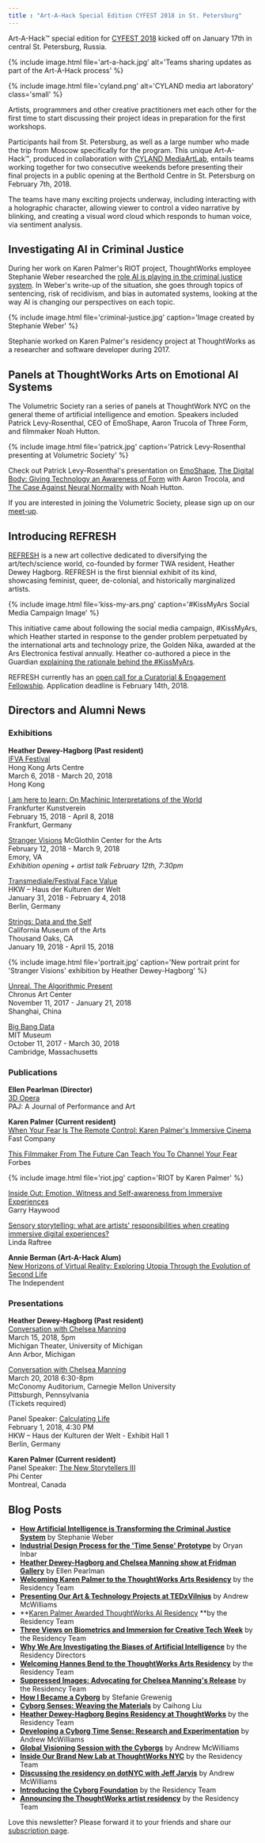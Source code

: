 ```yaml
---
title : "Art-A-Hack Special Edition CYFEST 2018 in St. Petersburg"
---
```

Art-A-Hack™ special edition for [CYFEST 2018](http://cyland.org/lab/cyland-projects/cyfest11/) kicked off on January 17th in central St. Petersburg, Russia.

{% include image.html file='art-a-hack.jpg'
   alt='Teams sharing updates as part of the Art-A-Hack process' %}

{% include image.html file='cyland.png'
   alt='CYLAND media art laboratory'
   class='small' %}

Artists, programmers and other creative practitioners met each other for the first time to start discussing their project ideas in preparation for the first workshops.

<!--excerpt-ends-->

Participants hail from St. Petersburg, as well as a large number who made the trip from Moscow specifically for the program. This unique Art-A-Hack™, produced in collaboration with [CYLAND MediaArtLab](http://cyland.org/lab/), entails teams working together for two consecutive weekends before presenting their final projects in a public opening at the Berthold Centre in St. Petersburg on February 7th, 2018.

The teams have many exciting projects underway, including interacting with a holographic character, allowing viewer to control a video narrative by blinking, and creating a visual word cloud which responds to human voice, via sentiment analysis.


## Investigating AI in Criminal Justice

During her work on Karen Palmer's RIOT project, ThoughtWorks employee Stephanie Weber researched the [role AI is playing in the criminal justice system](https://thoughtworksarts.io/blog/artificial-intelligence-criminal-justice-system/). In Weber's write-up of the situation, she goes through topics of sentencing, risk of recidivism, and bias in automated systems, looking at the way AI is changing our perspectives on each topic.

{% include image.html file='criminal-justice.jpg'
   caption='Image created by Stephanie Weber' %}

Stephanie worked on Karen Palmer's residency project at ThoughtWorks as a researcher and software developer during 2017.


## Panels at ThoughtWorks Arts on Emotional AI Systems

The Volumetric Society ran a series of panels at ThoughtWork NYC on the general theme of artificial intelligence and emotion. Speakers included Patrick Levy-Rosenthal, CEO of EmoShape, Aaron Trucola of Three Form, and filmmaker Noah Hutton.

{% include image.html file='patrick.jpg'
   caption='Patrick Levy-Rosenthal presenting at Volumetric Society' %}

Check out Patrick Levy-Rosenthal's presentation on [EmoShape](https://www.youtube.com/watch?v=nLpW_tL1TLU&list=PL8f-F_Zx8XA_aCgRgLeWblbuaLVsap7ET&index=1&t=50s), [The Digital Body: Giving Technology an Awareness of Form](https://www.youtube.com/watch?v=WbP1wUyjjJw&index=2&list=PL8f-F_Zx8XA_aCgRgLeWblbuaLVsap7ET) with Aaron Trocola, and [The Case Against Neural Normality](https://www.youtube.com/watch?v=IX0W3JYyeiQ&list=PL8f-F_Zx8XA_aCgRgLeWblbuaLVsap7ET&index=3) with Noah Hutton. 

If you are interested in joining the Volumetric Society, please sign up on our [meet-up](https://www.meetup.com/volumetric).


## Introducing REFRESH

[REFRESH](https://refreshart.tech/) is a new art collective dedicated to diversifying the art/tech/science world, co-founded by former TWA resident, Heather Dewey Hagborg. REFRESH is the first biennial exhibit of its kind, showcasing feminist, queer, de-colonial, and historically marginalized artists. 

{% include image.html file='kiss-my-ars.png'
   caption='#KissMyArs Social Media Campaign Image' %}

This initiative came about following the social media campaign, #KissMyArs, which Heather started in response to the gender problem perpetuated by the international arts and technology prize, the Golden Nika, awarded at the Ars Electronica festival annually. Heather co-authored a piece in the Guardian [explaining the rationale behind the #KissMyArs](https://www.theguardian.com/science/the-h-word/2016/sep/12/ars-electronica-festival-gender).

REFRESH currently has an [open call for a Curatorial & Engagement Fellowship](https://www.eyebeam.org/wp-content/uploads/2018/01/Curatorial-Fellowship-Eyebeam.pdf). Application deadline is February 14th, 2018.


## Directors and Alumni News

### Exhibitions

**Heather Dewey-Hagborg (Past resident)**  
[IFVA Festival](http://www.ifva.com/?p=6845&lang=en)  
Hong Kong Arts Centre  
March 6, 2018 - March 20, 2018  
Hong Kong  

[I am here to learn: On Machinic Interpretations of the World](https://www.fkv.de/en/content/i-am-here-learn-machinic-interpretations-world)  
Frankfurter Kunstverein  
February 15, 2018 - April 8, 2018  
Frankfurt, Germany  

[Stranger Visions](https://www.ehc.edu/mca/guest-artist-series/artalk-heather-dewey-hagborg/)
McGlothlin Center for the Arts  
February 12, 2018 - March 9, 2018  
Emory, VA  
*Exhibition opening + artist talk February 12th, 7:30pm*  

[Transmediale/Festival Face Value](https://2018.transmediale.de/)  
HKW – Haus der Kulturen der Welt  
January 31, 2018 - February 4, 2018  
Berlin, Germany  

[Strings: Data and the Self](http://cmato.org/strings-data-and-the-self)  
California Museum of the Arts  
Thousand Oaks, CA  
January 19, 2018 - April 15, 2018  

{% include image.html file='portrait.jpg'
   caption='New portrait print for \'Stranger Visions\' exhibition by Heather Dewey-Hagborg' %}

[Unreal. The Algorithmic Present](http://www.chronusartcenter.org/en/unreal/)  
Chronus Art Center  
November 11, 2017 - January 21, 2018  
Shanghai, China  

[Big Bang Data](https://mitmuseum.mit.edu/bigbangdata)  
MIT Museum  
October 11, 2017 - March 30, 2018  
Cambridge, Massachusetts  


### Publications

**Ellen Pearlman (Director)**  
[3D Opera](https://www.mitpressjournals.org/doi/abs/10.1162/PAJJ_a_00394)  
PAJ: A Journal of Performance and Art  

**Karen Palmer (Current resident)**  
[When Your Fear Is The Remote Control: Karen Palmer's Immersive Cinema](https://www.fastcompany.com/40498786/when-your-fear-is-the-remote-control)  
Fast Company  

[This Filmmaker From The Future Can Teach You To Channel Your Fear](https://www.forbes.com/sites/katmustatea/2017/12/30/this-filmmaker-from-the-future-can-teach-you-to-channel-your-fear/#48d6df157f41)  
Forbes  

{% include image.html file='riot.jpg'
   caption='RIOT by Karen Palmer' %}

[Inside Out: Emotion, Witness and Self-awareness from Immersive Experiences](https://suppo.site/inside-out-emotion-witness-and-self-awareness-from-immersive-experiences-2ec8d1001a9f)  
Garry Haywood  

[Sensory storytelling: what are artists' responsibilities when creating immersive digital experiences?](https://lindaraftree.com/2017/12/20/sensory-storytelling-what-are-artists-responsibilities-when-creating-immersive-digital-experiences/)  
Linda Raftree  

**Annie Berman (Art-A-Hack Alum)**  
[New Horizons of Virtual Reality: Exploring Utopia Through the Evolution of Second Life](http://independent-magazine.org/2017/12/new-horizons-virtual-reality-exploring-utopia-evolution-second-life/)  
The Independent  


### Presentations

**Heather Dewey-Hagborg (Past resident)**  
[Conversation with Chelsea Manning](https://stamps.umich.edu/stamps/detail/chelsea_manning)  
March 15, 2018, 5pm  
Michigan Theater, University of Michigan  
Ann Arbor, Michigan  

[Conversation with Chelsea Manning](http://www.art.cmu.edu/event/lecture-series-heather-dewey-hagborg-chelsea-manning/)  
March 20, 2018 6:30-8pm  
McConomy Auditorium, Carnegie Mellon University  
Pittsburgh, Pennsylvania  
(Tickets required)  

Panel Speaker: [Calculating Life](https://2018.transmediale.de/program/event/calculating-life)  
February 1, 2018, 4:30 PM  
HKW – Haus der Kulturen der Welt - Exhibit Hall 1  
Berlin, Germany  

**Karen Palmer (Current resident)**  
Panel Speaker: [The New Storytellers III](https://phi-centre.com/en/event/the-new-storytellers-iii-en/)  
Phi Center  
Montreal, Canada  

## Blog Posts

*   **[How Artificial Intelligence is Transforming the Criminal Justice System](https://thoughtworksarts.io/blog/artificial-intelligence-criminal-justice-system/)** by Stephanie Weber
*   **[Industrial Design Process for the 'Time Sense' Prototype](https://thoughtworksarts.io/blog/industrial-design-time-sense-prototype/)** by Oryan Inbar
*   **[Heather Dewey-Hagborg and Chelsea Manning show at Fridman Gallery](https://thoughtworksarts.io/blog/heather-chelsea-show-fridman/)** by Ellen Pearlman
*   **[Welcoming Karen Palmer to the ThoughtWorks Arts Residency](https://thoughtworksarts.io/blog/welcoming-karen-palmer/)** by the Residency Team
*   **[Presenting Our Art & Technology Projects at TEDxVilnius](https://thoughtworksarts.io/blog/presenting-our-work-tedx/)** by Andrew McWilliams
*   **[Karen Palmer Awarded ThoughtWorks AI Residency](https://thoughtworksarts.io/blog/karen-palmer-ai-residency/) **by the Residency Team
*   **[Three Views on Biometrics and Immersion for Creative Tech Week](https://thoughtworksarts.io/blog/three-views-biometrics-immersion/)** by the Residency Team
*   **[Why We Are Investigating the Biases of Artificial Intelligence](https://thoughtworksarts.io/blog/why-we-are-investigating-biases-artificial-intelligence/)** by the Residency Directors
*   **[Welcoming Hannes Bend to the ThoughtWorks Arts Residency](https://thoughtworksarts.io/blog/welcoming-hannes-bend/)** by the Residency Team
*   **[Suppressed Images: Advocating for Chelsea Manning's Release](https://thoughtworksarts.io/blog/suppressed-images-picturing-chelsea-manning/)** by the Residency Team
*   **[How I Became a Cyborg](https://thoughtworksarts.io/blog/how-i-became-a-cyborg/)** by Stefanie Grewenig
*   **[Cyborg Senses: Weaving the Materials](https://thoughtworksarts.io/blog/cyborg-senses-weaving-materials/)** by Caihong Liu
*   **[Heather Dewey-Hagborg Begins Residency at ThoughtWorks](https://thoughtworksarts.io/blog/introducing-heather-dewey-hagborg/)** by the Residency Team
*   **[Developing a Cyborg Time Sense: Research and Experimentation](https://thoughtworksarts.io/blog/team-gets-started-on-research/)** by Andrew McWilliams
*   **[Global Visioning Session with the Cyborgs](https://thoughtworksarts.io/blog/visioning-session-with-the-cyborgs/)** by Andrew McWilliams
*   **[Inside Our Brand New Lab at ThoughtWorks NYC](https://thoughtworksarts.io/blog/inside-our-brand-new-hack-lab/)** by the Residency Team
*   **[Discussing the residency on dotNYC with Jeff Jarvis](https://thoughtworksarts.io/blog/appearance-on-dotnyc/)** by Andrew McWilliams
*   **[Introducing the Cyborg Foundation](https://thoughtworksarts.io/blog/introducing-cyborg-foundation/)** by the Residency Team
*   **[Announcing the ThoughtWorks artist residency](https://thoughtworksarts.io/blog/announcing-the-program/)** by the Residency Team

Love this newsletter? Please forward it to your friends and share our [subscription page](https://thoughtworksarts.io/newsletters/).